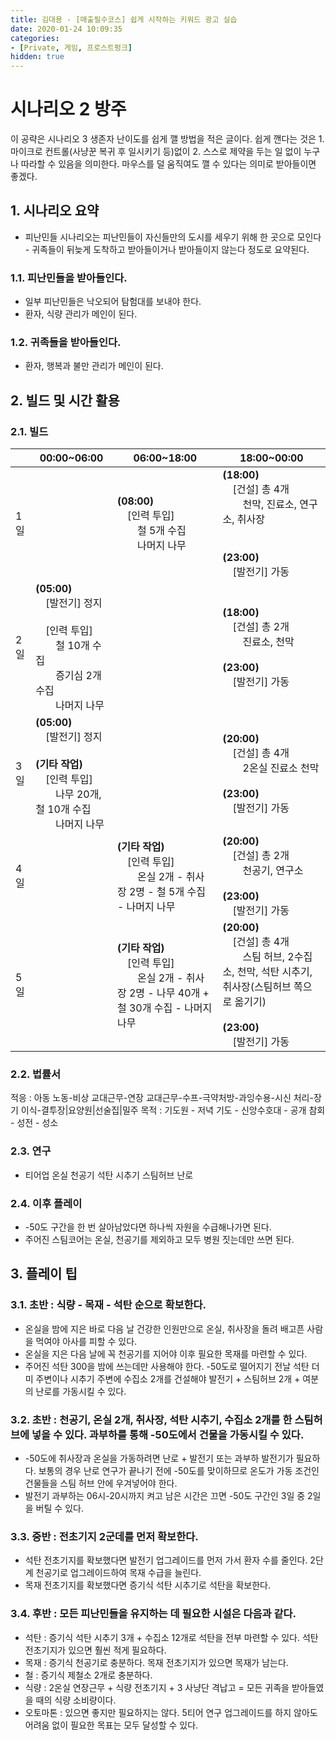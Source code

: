 ```yaml
---
title: 김대용 - [매출필수코스] 쉽게 시작하는 키워드 광고 실습
date: 2020-01-24 10:09:35
categories:
- [Private, 게임, 프로스트펑크]
hidden: true
---
```


# 시나리오 2 방주
이 공략은 시나리오 3 생존자 난이도를 쉽게 깰 방법을 적은 글이다. 쉽게 깬다는 것은 1. 마이크로 컨트롤(사냥꾼 복귀 후 일시키기 등)없이 2. 스스로 제약을 두는 일 없이 누구나 따라할 수 있음을 의미한다. 마우스를 덜 움직여도 깰 수 있다는 의미로 받아들이면 좋겠다.

## 1. 시나리오 요약
* 피난민들 시나리오는 피난민들이 자신들만의 도시를 세우기 위해 한 곳으로 모인다 - 귀족들이 뒤늦게 도착하고 받아들이거나 받아들이지 않는다 정도로 요약된다.

### 1.1. 피난민들을 받아들인다.
* 일부 피난민들은 낙오되어 탐험대를 보내야 한다.
* 환자, 식량 관리가 메인이 된다.

### 1.2. 귀족들을 받아들인다.
* 환자, 행복과 불만 관리가 메인이 된다.

## 2. 빌드 및 시간 활용
### 2.1. 빌드

|  | 00:00~06:00 | 06:00~18:00 | 18:00~00:00 |
|-----|----------------------------------------------------------------------------------------------------------------------------------------------------------------------------------------------------------------|-------------------------------------------------------------------------------------------------------------------------------------------------------------------------------------------------------------------------------------------|-------------------------------------------------------------------------------------------------------------------------------------------------------------------------------------------------------------------------------------------------------------------------------|
| 1일 |  | **(08:00)**<br>&emsp;[인력 투입]<br>&emsp;&emsp;철 5개 수집<br>&emsp;&emsp;나머지 나무| **(18:00)**<br>&emsp;[건설] 총 4개<br>&emsp;&emsp;천막, 진료소, 연구소, 취사장<br><br><br>**(23:00)**<br>&emsp;[발전기] 가동 |
| 2일 | **(05:00)**<br>&emsp;[발전기] 정지<br><br>&emsp;[인력 투입]<br>&emsp;&emsp;철 10개 수집<br>&emsp;&emsp;증기심 2개 수집<br>&emsp;&emsp;나머지 나무||**(18:00)**<br>&emsp;[건설] 총 2개<br>&emsp;&emsp;진료소, 천막<br><br>**(23:00)**<br>&emsp;[발전기] 가동 |
| 3일 | **(05:00)**<br>&emsp;[발전기] 정지<br><br>**(기타 작업)**<br>&emsp;[인력 투입]<br>&emsp;&emsp;나무 20개, 철 10개 수집<br>&emsp;&emsp;나머지 나무|| **(20:00)**<br>&emsp;[건설] 총 4개<br>&emsp;&emsp;2온실 진료소 천막<br><br>**(23:00)**<br>&emsp;[발전기] 가동|
| 4일 |  | **(기타 작업)**<br>&emsp;[인력 투입]<br>&emsp;&emsp;온실 2개 - 취사장 2명 - 철 5개 수집 - 나머지 나무 | **(20:00)**<br>&emsp;[건설] 총 2개<br>&emsp;&emsp;천공기, 연구소<br><br>**(23:00)**<br>&emsp;[발전기] 가동|
| 5일 |  | **(기타 작업)**<br>&emsp;[인력 투입]<br>&emsp;&emsp;온실 2개 - 취사장 2명 - 나무 40개 + 철 30개 수집 - 나머지 나무 | **(20:00)**<br>&emsp;[건설] 총 4개<br>&emsp;&emsp;스팀 허브, 2수집소, 천막, 석탄 시추기, 취사장(스팀허브 쪽으로 옮기기)<br><br>**(23:00)**<br>&emsp;[발전기] 가동|

### 2.2. 법률서
적응 : 아동 노동-비상 교대근무-연장 교대근무-수프-극약처방-과잉수용-시신 처리-장기 이식-결투장|요양원|선술집|밀주
목적 : 기도원 - 저녁 기도 - 신앙수호대 - 공개 참회 - 성전 - 성소

### 2.3. 연구
* 티어업
온실 천공기 석탄 시추기 스팀허브 난로


### 2.4. 이후 플레이
* -50도 구간을 한 번 살아남았다면 하나씩 자원을 수급해나가면 된다.
* 주어진 스팀코어는 온실, 천공기를 제외하고 모두 병원 짓는데만 쓰면 된다.

## 3. 플레이 팁
### 3.1. 초반 : 식량 - 목재 - 석탄 순으로 확보한다.
* 온실을 밤에 지은 바로 다음 날 건강한 인원만으로 온실, 취사장을 돌려 배고픈 사람을 먹여야 아사를 피할 수 있다.
* 온실을 지은 다음 날에 꼭 천공기를 지어야 이후 필요한 목재를 마련할 수 있다.
* 주어진 석탄 300을 밤에 쓰는데만 사용해야 한다. -50도로 떨어지기 전날 석탄 더미 주변이나 시추기 주변에 수집소 2개를 건설해야 발전기 + 스팀허브 2개 + 여분의 난로를 가동시킬 수 있다.

### 3.2. 초반 : 천공기, 온실 2개, 취사장, 석탄 시추기, 수집소 2개를 한 스팀허브에 넣을 수 있다. 과부하를 통해 -50도에서 건물을 가동시킬 수 있다.
* -50도에 취사장과 온실을 가동하려면 난로 + 발전기 또는 과부하 발전기가 필요하다. 보통의 경우 난로 연구가 끝나기 전에 -50도를 맞이하므로 온도가 가동 조건인 건물들을 스팀 허브 안에 우겨넣어야 한다.
* 발전기 과부하는 06시-20시까지 켜고 남은 시간은 끄면 -50도 구간인 3일 중 2일을 버틸 수 있다.

### 3.3. 중반 : 전초기지 2군데를 먼저 확보한다.
* 석탄 전초기지를 확보했다면 발전기 업그레이드를 먼저 가서 환자 수를 줄인다. 2단계 천공기로 업그레이드하여 목재 수급을 늘린다.
* 목재 전초기지를 확보했다면 증기식 석탄 시추기로 석탄을 확보한다.

### 3.4. 후반 : 모든 피난민들을 유지하는 데 필요한 시설은 다음과 같다.
* 석탄 : 증기식 석탄 시추기 3개 + 수집소 12개로 석탄을 전부 마련할 수 있다. 석탄 전초기지가 있으면 훨씬 적게 필요하다.
* 목재 : 증기식 천공기로 충분하다. 목재 전초기지가 있으면 목재가 남는다.
* 철 : 증기식 제철소 2개로 충분하다.
* 식량 : 2온실 연장근무 + 식량 전초기지 + 3 사냥단 격납고 = 모든 귀족을 받아들였을 때의 식량 소비량이다.
* 오토마톤 : 있으면 좋지만 필요하지는 않다. 5티어 연구 업그레이드를 하지 않아도 어려움 없이 필요한 목표는 모두 달성할 수 있다.
